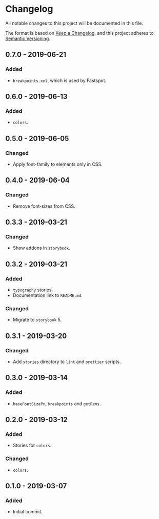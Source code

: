# Changelog

All notable changes to this project will be documented in this file.

The format is based on [Keep a Changelog](https://keepachangelog.com/en/1.0.0/),
and this project adheres to [Semantic Versioning](https://semver.org/spec/v2.0.0.html).

## 0.7.0 - 2019-06-21

### Added

- `breakpoints.xxl`, which is used by Fastspot.

## 0.6.0 - 2019-06-13

### Added

- `colors`.

## 0.5.0 - 2019-06-05

### Changed

- Apply font-family to elements only in CSS.

## 0.4.0 - 2019-06-04

### Changed

- Remove font-sizes from CSS.

## 0.3.3 - 2019-03-21

### Changed

- Show addons in `storybook`.

## 0.3.2 - 2019-03-21

### Added

- `typography` stories.
- Documentation link to `README.md`.

### Changed

- Migrate to `storybook` 5.

## 0.3.1 - 2019-03-20

### Changed

- Add `stories` directory to `lint` and `prettier` scripts.

## 0.3.0 - 2019-03-14

### Added

- `baseFontSizePx`, `breakpoints` and `getRems`.

## 0.2.0 - 2019-03-12

### Added

- Stories for `colors`.

### Changed

- `colors`.

## 0.1.0 - 2019-03-07

### Added

- Initial commit.
